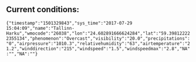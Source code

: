## Current conditions: 
 ``` {"timestamp":"1501329843","sys_time":"2017-07-29 15:04:09","name":"Tallinn-Harku","wmocode":"26038","lon":"24.602891666624284","lat":"59.398122222355134","phenomenon":"Overcast","visibility":"20.0","precipitations":"0","airpressure":"1010.3","relativehumidity":"63","airtemperature":"21.2","winddirection":"215","windspeed":"1.5","windspeedmax":"2.8","NA":"","NA":""} ```
